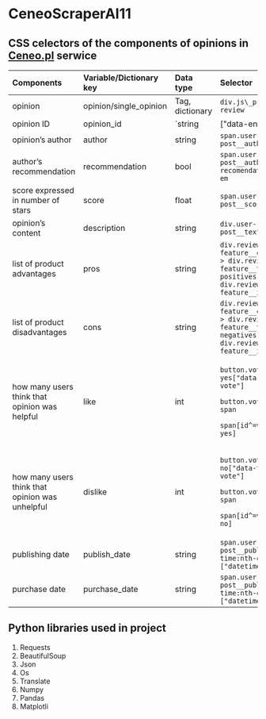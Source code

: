 # CeneoScraperAI11

## CSS celectors of the components of opinions in [Ceneo.pl](https://www.ceneo.pl/) serwice

|Components|Variable/Dictionary key|Data type|Selector|
| :- | :- | :- | :- |
|opinion|opinion/single\_opinion|Tag, dictionary|`div.js\_product-review`|
|opinion ID|opinion\_id|`string|["data-entry-id"]`|
|opinion’s author|author|string|`span.user-post__author-name`|
|author’s recommendation|recommendation|bool|`span.user-post__author-recomendation > em`|
|score expressed in number of stars|score|float|`span.user-post__score-count`|
|opinion’s content|description|string|`div.user-post__text`|
|list of product advantages|pros|string|`div.review-feature__col:has( > div.review-feature__title--positives) > div.review-feature__item`|
|list of product disadvantages|cons|string|`div.review-feature__col:has( > div.review-feature__title--negatives) > div.review-feature__item`|
|how many users think that opinion was helpful|like|int|<p>`button.vote-yes["data-total-vote"]`</p><p>`button.vote-yes > span`</p><p>`span[id^=votes-yes]`</p>|
|how many users think that opinion was unhelpful|dislike|int|<p>`button.vote-no["data-total-vote"]`</p><p>`button.vote-no > span`</p><p>`span[id^=votes-no]`</p>|
|publishing date|publish\_date|string|`span.user-post__published > time:nth-child(1) ["datetime"]`|
|purchase date|purchase\_date|string|`span.user-post__published > time:nth-child(2) ["datetime"]`|

## Python libraries used in project
1. Requests
2. BeautifulSoup
3. Json
4. Os
5. Translate
6. Numpy
7. Pandas
8. Matplotli

